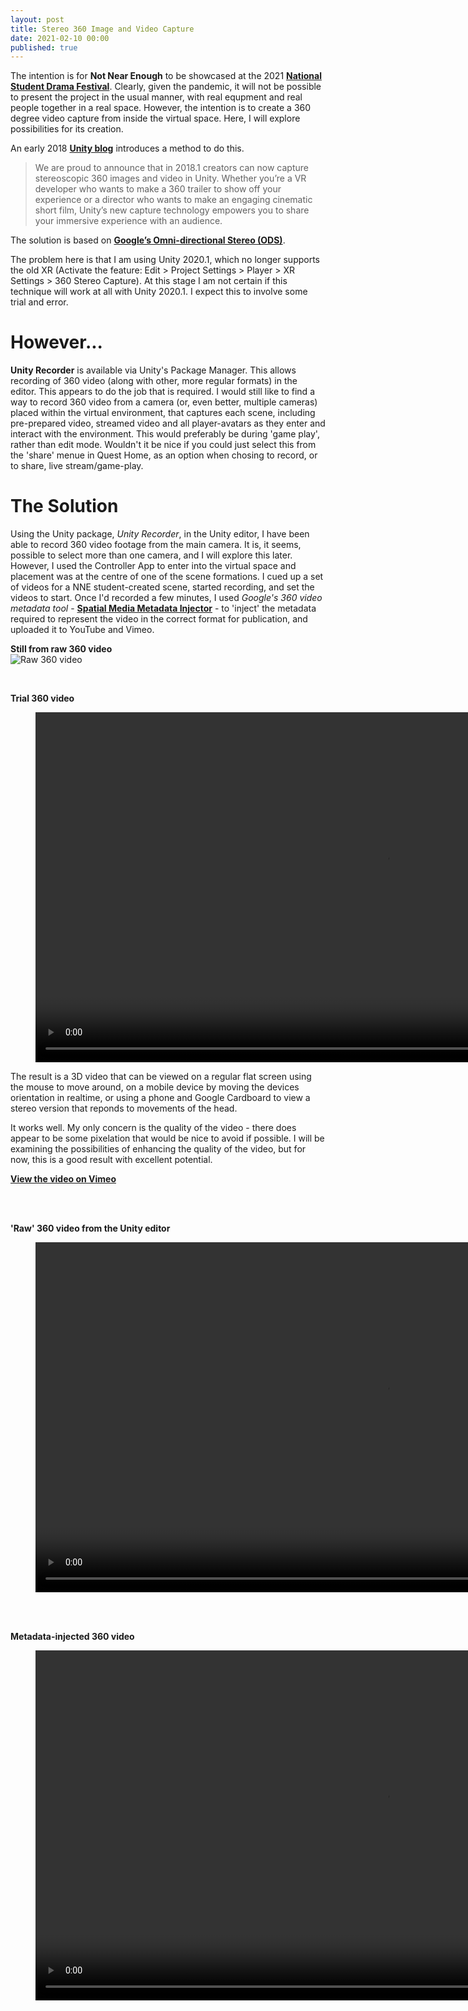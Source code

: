 ```yaml
---
layout: post
title: Stereo 360 Image and Video Capture
date: 2021-02-10 00:00
published: true
---
```


The intention is for **Not Near Enough** to be showcased at the 2021 **[National Student Drama Festival](https://www.nsdf.org.uk/what-we-do/our-yearly-festival/)**. Clearly, given the pandemic, it will not be possible to present the project in the usual manner, with real equpment and real people together in a real space. However, the intention is to create a 360 degree video capture from inside the virtual space. Here, I will explore possibilities for its creation.

An early 2018 **[Unity blog](https://blogs.unity3d.com/2018/01/26/stereo-360-image-and-video-capture/)** introduces a method to do this. 

>We are proud to announce that in 2018.1 creators can now capture stereoscopic 360 images and video in Unity. Whether you’re a VR developer who wants to make a 360 trailer to show off your experience or a director who wants to make an engaging cinematic short film, Unity’s new capture technology empowers you to share your immersive experience with an audience.

The solution is based on **[Google’s Omni-directional Stereo (ODS)](https://developers.google.com/vr/jump/rendering-ods-content.pdf)**.

The problem here is that I am using Unity 2020.1, which no longer supports the old XR (Activate the feature: Edit > Project Settings > Player > XR Settings > 360 Stereo Capture). At this stage I am not certain if this technique will work at all with Unity 2020.1. I expect this to involve some trial and error.

# However...

**Unity Recorder** is available via Unity's Package Manager. This allows recording of 360 video (along with other, more regular formats) in the editor. This appears to do the job that is required. I would still like to find a way to record 360 video from a camera (or, even better, multiple cameras) placed within the virtual environment, that captures each scene, including pre-prepared video, streamed video and all player-avatars as they enter and interact with the environment. This would preferably be during 'game play', rather than edit mode. Wouldn't it be nice if you could just select this from the 'share' menue in Quest Home, as an option when chosing to record, or to share, live stream/game-play.

# The Solution

Using the Unity package, *Unity Recorder*, in the Unity editor, I have been able to record 360 video footage from the main camera. It is, it seems, possible to select more than one camera, and I will explore this later. However, I used the Controller App to enter into the virtual space and placement was at the centre of one of the scene formations. I cued up a set of videos for a NNE student-created scene, started recording, and set the videos to start. Once I'd recorded a few minutes, I used *Google's 360 video metadata tool* - **[Spatial Media Metadata Injector](https://github.com/google/spatial-media/releases/tag/v2.0)** - to 'inject' the metadata required to represent the video in the correct format for publication, and uploaded it to YouTube and Vimeo.

**Still from raw 360 video**<br>
![Raw 360 video](\images\GAM750\360-capture-1.JPG)

<br>

**Trial 360 video**
<figure class="video_container">
  <video style="width:1120px;" autoplay loop muted>
    <source src="\media\GAM750\360-trial-1.mp4" type="video/mp4">
    Woops! Your browser does not support the HTML5 video tag.
  </video>
</figure>

The result is a 3D video that can be viewed on a regular flat screen using the mouse to move around, on a mobile device by moving the devices orientation in realtime, or using a phone and Google Cardboard to view a stereo version that reponds to movements of the head.

It works well. My only concern is the quality of the video - there does appear to be some pixelation that would be nice to avoid if possible. I will be examining the possibilities of enhancing the quality of the video, but for now, this is a good result with excellent potential.

**[View the video on Vimeo](https://vimeo.com/511245233)**

<br><br>

**'Raw' 360 video from the Unity editor**
<figure class="video_container">
  <video style="width:1120px;" autoplay loop muted>
    <source src="\media\GAM750\360-1-compressed.mp4" type="video/mp4">
    Woops! Your browser does not support the HTML5 video tag.
  </video>
</figure>

<br><br>

**Metadata-injected 360 video**
<figure class="video_container">
  <video style="width:1120px;" autoplay loop muted>
    <source src="\media\GAM750\360-1-compressed-_injected.mp4" type="video/mp4">
    Woops! Your browser does not support the HTML5 video tag.
  </video>
</figure>



